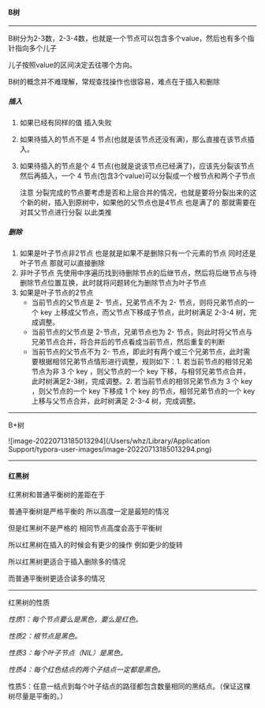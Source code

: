 #### B树

---

B树分为2-3数，2-3-4数，也就是一个节点可以包含多个value，然后也有多个指针指向多个儿子

儿子按照value的区间决定去往哪个方向。

B树的概念并不难理解，常规查找操作也很容易，难点在于插入和删除

##### 插入

1. 如果已经有同样的值 插入失败

2. 如果待插入的节点不是 4 节点(也就是该节点还没有满)，那么直接在该节点插入。

3. 如果待插入的节点是个 4 节点(也就是说该节点已经满了)，应该先分裂该节点然后再插入，一个 4 节点(包含3个value)可以分裂成一个根节点和两个子节点

   注意 分裂完成的节点要考虑是否和上层合并的情况，也就是要将分裂出来的这个新的树，插入到原树中，如果他的父节点也是4节点 也是满了的 那就需要在对其父节点进行分裂 以此类推

##### 删除

1. 如果是叶子节点非2节点 也是就是如果不是删除只有一个元素的节点 同时还是叶子节点 那就可以直接删除
2. 非叶子节点 先使用中序遍历找到待删除节点的后继节点，然后将后继节点与待删除节点位置互换，此时就将问题转化为删除节点为叶子节点
3. 如果是叶子节点的2节点 
   - 当前节点的父节点是 2- 节点，兄弟节点不为 2- 节点，则将兄弟节点的一个 key 上移成父节点，而父节点下移成子节点，此时树满足 2-3-4 树，完成调整。
   - 当前节点的父节点是 2-节点，兄弟节点也为 2- 节点，则此时将父节点与兄弟节点合并，将合并后的节点看成当前节点，然后重复的判断
   - 当前节点的父节点不为 2- 节点，即此时有两个或三个兄弟节点，此时需要根据相邻兄弟节点情形进行调整，规则如下：1. 若当前节点的相邻兄弟节点为非 3 个 key ，则父节点的一个 key 下移，与相邻兄弟节点合并，此时树满足2-3树，完成调整。2. 若当前节点的相邻兄弟节点为 3 个 key ，则父节点的一个 key 下移成 1 个 key 的节点，相邻兄弟节点的一个 key 上移与父节点合并，此时树满足 2-3-4 树，完成调整。

---

B+树

![image-20220713185013294](/Users/whz/Library/Application Support/typora-user-images/image-20220713185013294.png)

---

#### 红黑树

红黑树和普通平衡树的差距在于

普通平衡树是严格平衡的 所以高度一定是最短的情况

但是红黑树不是严格的 相同节点高度会高于平衡树

所以红黑树在插入的时候会有更少的操作 例如更少的旋转

所以红黑树更适合于插入删除多的情况

而普通平衡树更适合读多的情况

---

红黑树的性质

 *性质1：每个节点要么是黑色，要么是红色。*  

*性质2：根节点是黑色。* 

 *性质3：每个叶子节点（NIL）是黑色。*

*性质4：每个红色结点的两个子结点一定都是黑色。*

性质5：任意一结点到每个叶子结点的路径都包含数量相同的黑结点。（保证这棵树尽量是平衡的。）

